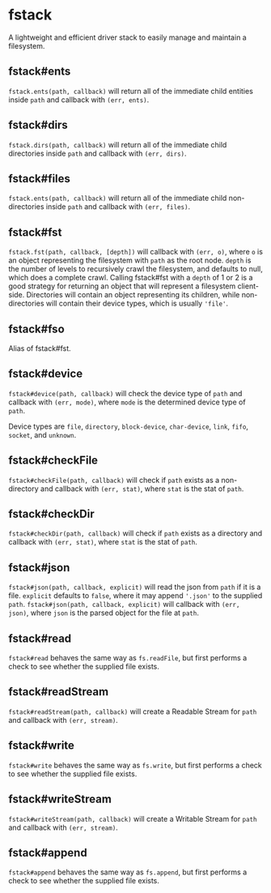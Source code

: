 fstack
======

A lightweight and efficient driver stack to easily manage and maintain a filesystem.



## fstack#ents
`fstack.ents(path, callback)` will return all of the immediate child entities inside `path` and callback with `(err, ents)`.


## fstack#dirs
`fstack.dirs(path, callback)` will return all of the immediate child directories inside `path` and callback with `(err, dirs)`.


## fstack#files
`fstack.ents(path, callback)` will return all of the immediate child non-directories inside `path` and callback with `(err, files)`.


## fstack#fst
`fstack.fst(path, callback, [depth])` will callback with `(err, o)`, where `o` is an object representing the filesystem with `path` as the root node. `depth` is the number of levels to recursively crawl the filesystem, and defaults to null, which does a complete crawl. Calling fstack#fst with a `depth` of 1 or 2 is a good strategy for returning an object that will represent a filesystem client-side. Directories will contain an object representing its children, while non-directories will contain their device types, which is usually `'file'`.

## fstack#fso
Alias of fstack#fst.


## fstack#device
`fstack#device(path, callback)` will check the device type of `path` and callback with `(err, mode)`, where `mode` is the determined device type of `path`.

Device types are `file`, `directory`, `block-device`, `char-device`, `link`, `fifo`, `socket`, and `unknown`.


## fstack#checkFile
`fstack#checkFile(path, callback)` will check if `path` exists as a non-directory and callback with `(err, stat)`, where `stat` is the stat of `path`.


## fstack#checkDir
`fstack#checkDir(path, callback)` will check if `path` exists as a directory and callback with `(err, stat)`, where `stat` is the stat of `path`.


## fstack#json
`fstack#json(path, callback, explicit)` will read the json from `path` if it is a file. `explicit` defaults to `false`, where it may append `'.json'` to the supplied `path`. `fstack#json(path, callback, explicit)` will callback with `(err, json)`, where `json` is the parsed object for the file at `path`.


## fstack#read
`fstack#read` behaves the same way as `fs.readFile`, but first performs a check to see whether the supplied file exists.


## fstack#readStream
`fstack#readStream(path, callback)` will create a Readable Stream for `path` and callback with `(err, stream)`.


## fstack#write
`fstack#write` behaves the same way as `fs.write`, but first performs a check to see whether the supplied file exists.


## fstack#writeStream
`fstack#writeStream(path, callback)` will create a Writable Stream for `path` and callback with `(err, stream)`.


## fstack#append
`fstack#append` behaves the same way as `fs.append`, but first performs a check to see whether the supplied file exists.



